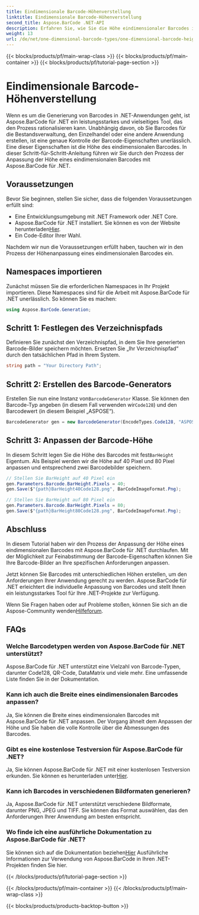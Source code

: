 ```yaml
---
title: Eindimensionale Barcode-Höhenverstellung
linktitle: Eindimensionale Barcode-Höhenverstellung
second_title: Aspose.BarCode .NET-API
description: Erfahren Sie, wie Sie die Höhe eindimensionaler Barcodes in .NET mit Aspose.BarCode für eine präzise Anpassung anpassen. Erstellen Sie mühelos perfekte Barcodes!
weight: 13
url: /de/net/one-dimensional-barcode-types/one-dimensional-barcode-height-adjustment/
---
```


{{< blocks/products/pf/main-wrap-class >}}
{{< blocks/products/pf/main-container >}}
{{< blocks/products/pf/tutorial-page-section >}}

# Eindimensionale Barcode-Höhenverstellung


Wenn es um die Generierung von Barcodes in .NET-Anwendungen geht, ist Aspose.BarCode für .NET ein leistungsstarkes und vielseitiges Tool, das den Prozess rationalisieren kann. Unabhängig davon, ob Sie Barcodes für die Bestandsverwaltung, den Einzelhandel oder eine andere Anwendung erstellen, ist eine genaue Kontrolle der Barcode-Eigenschaften unerlässlich. Eine dieser Eigenschaften ist die Höhe des eindimensionalen Barcodes. In dieser Schritt-für-Schritt-Anleitung führen wir Sie durch den Prozess der Anpassung der Höhe eines eindimensionalen Barcodes mit Aspose.BarCode für .NET.

## Voraussetzungen

Bevor Sie beginnen, stellen Sie sicher, dass die folgenden Voraussetzungen erfüllt sind:

- Eine Entwicklungsumgebung mit .NET Framework oder .NET Core.
-  Aspose.BarCode für .NET installiert. Sie können es von der Website herunterladen[Hier](https://releases.aspose.com/barcode/net/).
- Ein Code-Editor Ihrer Wahl.

Nachdem wir nun die Voraussetzungen erfüllt haben, tauchen wir in den Prozess der Höhenanpassung eines eindimensionalen Barcodes ein.

## Namespaces importieren

Zunächst müssen Sie die erforderlichen Namespaces in Ihr Projekt importieren. Diese Namespaces sind für die Arbeit mit Aspose.BarCode für .NET unerlässlich. So können Sie es machen:

```csharp
using Aspose.BarCode.Generation;
```

## Schritt 1: Festlegen des Verzeichnispfads

Definieren Sie zunächst den Verzeichnispfad, in dem Sie Ihre generierten Barcode-Bilder speichern möchten. Ersetzen Sie „Ihr Verzeichnispfad“ durch den tatsächlichen Pfad in Ihrem System.

```csharp
string path = "Your Directory Path";
```

## Schritt 2: Erstellen des Barcode-Generators

 Erstellen Sie nun eine Instanz von`BarcodeGenerator` Klasse. Sie können den Barcode-Typ angeben (in diesem Fall verwenden wir`Code128`) und den Barcodewert (in diesem Beispiel „ASPOSE“).

```csharp
BarcodeGenerator gen = new BarcodeGenerator(EncodeTypes.Code128, "ASPOSE");
```

## Schritt 3: Anpassen der Barcode-Höhe

 In diesem Schritt legen Sie die Höhe des Barcodes mit fest`BarHeight` Eigentum. Als Beispiel werden wir die Höhe auf 40 Pixel und 80 Pixel anpassen und entsprechend zwei Barcodebilder speichern.

```csharp
// Stellen Sie BarHeight auf 40 Pixel ein
gen.Parameters.Barcode.BarHeight.Pixels = 40;
gen.Save($"{path}BarHeight40Code128.png", BarCodeImageFormat.Png);

// Stellen Sie BarHeight auf 80 Pixel ein
gen.Parameters.Barcode.BarHeight.Pixels = 80;
gen.Save($"{path}BarHeight80Code128.png", BarCodeImageFormat.Png);
```

## Abschluss

In diesem Tutorial haben wir den Prozess der Anpassung der Höhe eines eindimensionalen Barcodes mit Aspose.BarCode für .NET durchlaufen. Mit der Möglichkeit zur Feinabstimmung der Barcode-Eigenschaften können Sie Ihre Barcode-Bilder an Ihre spezifischen Anforderungen anpassen.

Jetzt können Sie Barcodes mit unterschiedlichen Höhen erstellen, um den Anforderungen Ihrer Anwendung gerecht zu werden. Aspose.BarCode für .NET erleichtert die individuelle Anpassung von Barcodes und stellt Ihnen ein leistungsstarkes Tool für Ihre .NET-Projekte zur Verfügung.

 Wenn Sie Fragen haben oder auf Probleme stoßen, können Sie sich an die Aspose-Community wenden[Hilfeforum](https://forum.aspose.com/c/barcode/13).

## FAQs

### Welche Barcodetypen werden von Aspose.BarCode für .NET unterstützt?
Aspose.BarCode für .NET unterstützt eine Vielzahl von Barcode-Typen, darunter Code128, QR-Code, DataMatrix und viele mehr. Eine umfassende Liste finden Sie in der Dokumentation.

### Kann ich auch die Breite eines eindimensionalen Barcodes anpassen?
Ja, Sie können die Breite eines eindimensionalen Barcodes mit Aspose.BarCode für .NET anpassen. Der Vorgang ähnelt dem Anpassen der Höhe und Sie haben die volle Kontrolle über die Abmessungen des Barcodes.

### Gibt es eine kostenlose Testversion für Aspose.BarCode für .NET?
 Ja, Sie können Aspose.BarCode für .NET mit einer kostenlosen Testversion erkunden. Sie können es herunterladen unter[Hier](https://releases.aspose.com/).

### Kann ich Barcodes in verschiedenen Bildformaten generieren?
Ja, Aspose.BarCode für .NET unterstützt verschiedene Bildformate, darunter PNG, JPEG und TIFF. Sie können das Format auswählen, das den Anforderungen Ihrer Anwendung am besten entspricht.

### Wo finde ich eine ausführliche Dokumentation zu Aspose.BarCode für .NET?
 Sie können sich auf die Dokumentation beziehen[Hier](https://reference.aspose.com/barcode/net/) Ausführliche Informationen zur Verwendung von Aspose.BarCode in Ihren .NET-Projekten finden Sie hier.

{{< /blocks/products/pf/tutorial-page-section >}}

{{< /blocks/products/pf/main-container >}}
{{< /blocks/products/pf/main-wrap-class >}}

{{< blocks/products/products-backtop-button >}}
